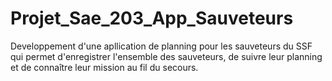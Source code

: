 # Projet_Sae_203_App_Sauveteurs
Developpement d'une apllication de planning pour les sauveteurs du SSF qui permet d'enregistrer l'ensemble des sauveteurs, de suivre leur planning et de connaître leur mission au fil du secours.
